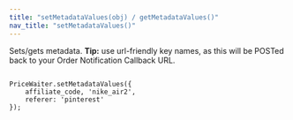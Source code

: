 ```yaml
---
title: "setMetadataValues(obj) / getMetadataValues()"
nav_title: "setMetadataValues()"
---
```


Sets/gets metadata. __Tip:__ use url-friendly key names, as this will be POSTed back to your Order Notification Callback URL.

<pre><code class="javascript">
PriceWaiter.setMetadataValues({
    affiliate_code, 'nike_air2',
    referer: 'pinterest'
});
</code></pre>
